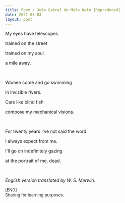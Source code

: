 ```yaml
---
title: Poem / João Cabral de Melo Neto [Reproduced]
date: 2021-08-03
layout: post
---
```


My eyes have telescopes

trained on the street

trained on my soul

a mile away.

<br>

Women come and go swimming

in invisible rivers.

Cars like blind fish

compose my mechanical visions.

<br>

For twenty years I've not said the word

I always expect from me.

I'll go on indefinitely gazing

at the portrait of me, dead.

<br>

*English version translated by W. S. Merwin.*

<font size="2">
[END]
<br/>
Sharing for learning purposes.
</font>